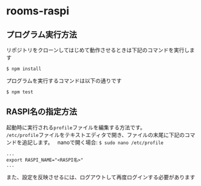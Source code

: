 # rooms-raspi

## プログラム実行方法

リポジトリをクローンしてはじめて動作させるときは下記のコマンドを実行します
```
$ npm install
```

プログラムを実行するコマンドは以下の通りです
```
$ npm test
```


## RASPI名の指定方法

起動時に実行される`profile`ファイルを編集する方法です。  
`/etc/profile`ファイルをテキストエディタで開き、ファイルの末尾に下記のコマンドを追記します。  
nanoで開く場合: `$ sudo nano /etc/profile`
```
...
export RASPI_NAME="<RASPI名>"
...
```
また、設定を反映させるには、ログアウトして再度ログインする必要があります
